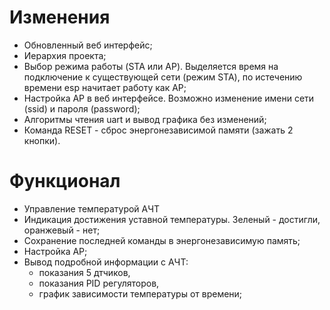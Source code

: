 # Изменения

- Обновленный веб интерфейс; 
- Иерархия проекта; 
- Выбор режима работы (STA или 
AP). Выделяется время на подключение к существующей сети (режим STA), по 
истечению времени esp начитает работу как AP; 
- Настройка AP в веб интерфейсе. 
Возможно изменение имени сети (ssid) и пароля (password); 
- Алгоритмы чтения 
uart и вывод графика без изменений;
- Команда RESET - сброс энергонезависимой памяти (зажать 2 кнопки).

# Функционал
- Управление температурой АЧТ
- Индикация достижения уставной температуры. Зеленый - достигли, оранжевый - нет;
- Сохранение последней команды в энергонезависимую память;
- Настройка AP;
- Вывод подробной информации с АЧТ: 
  - показания 5 дтчиков,
  - показания PID регуляторов,
  - график зависимости температуры от времени;


